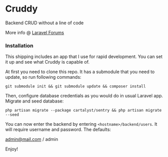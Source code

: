 Cruddy
======

Backend CRUD without a line of code

More info @ [Laravel Forums](http://forums.laravel.io/viewtopic.php?id=15689)

### Installation

This shipping includes an app that I use for rapid development. You can set it up and see what Cruddy is capable of.

At first you need to clone this repo. It has a submodule that you need to update, so 
run following commands:

```
git submodule init && git submodule update && composer install
```

Then, configure database credentials as you would do in usual Laravel app. Migrate and seed database:

```
php artisan migrate --package cartalyst/sentry && php artisan migrate --seed
```

You can now enter the backend by entering `<hostname>/backend/users`. It will require username and password. The defaults:

admin@mail.com / admin

Enjoy!

